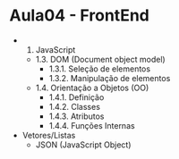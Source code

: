 # Aula04 - FrontEnd
- 1. JavaScript
    - 1.3. DOM (Document object model)
        - 1.3.1. Seleção de elementos
        - 1.3.2. Manipulação de elementos
    - 1.4. Orientação a Objetos (OO)
        - 1.4.1. Definição
        - 1.4.2. Classes
        - 1.4.3. Atributos
        - 1.4.4. Funções Internas
- Vetores/Listas
    - JSON (JavaScript Object)